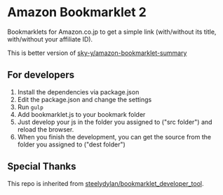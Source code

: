 # Amazon Bookmarklet 2

Bookmarklets for Amazon.co.jp to get a simple link (with/without its title, with/without your affiliate ID).

This is better version of [sky-y/amazon-bookmarklet-summary](https://github.com/sky-y/amazon-bookmarklet-summary)

## For developers

1. Install the dependencies via package.json
2. Edit the package.json and change the settings
3. Run `gulp`
4. Add bookmarklet.js to your bookmark folder
5. Just develop your js in the folder you assigned to ("src folder") and reload the browser.
6. When you finish the development, you can get the source from the folder you assigned to ("dest folder")

## Special Thanks

This repo is inherited from [steelydylan/bookmarklet_developer_tool](https://github.com/steelydylan/bookmarklet_developer_tool).
